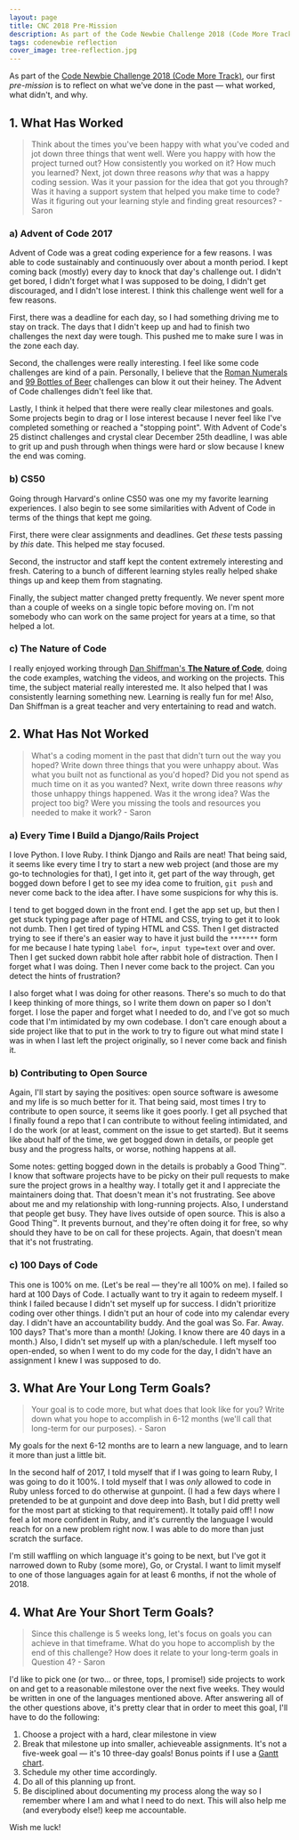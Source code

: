 ```yaml
---
layout: page
title: CNC 2018 Pre-Mission
description: As part of the Code Newbie Challenge 2018 (Code More Track), our first pre-mission is to reflect on what we've done in the past — what worked, what didn't, and why.
tags: codenewbie reflection
cover_image: tree-reflection.jpg
---
```


As part of the [Code Newbie Challenge 2018 (Code More Track)](https://2018.codenewbie.org/), our first *pre-mission* is to reflect on what we've done in the past — what worked, what didn't, and why.

## 1. What Has Worked

> Think about the times you've been happy with what you've coded and jot down three things that went well. Were you happy with how the project turned out? How consistently you worked on it? How much you learned? Next, jot down three reasons *why* that was a happy coding session. Was it your passion for the idea that got you through? Was it having a support system that helped you make time to code? Was it figuring out your learning style and finding great resources? - Saron

### a) Advent of Code 2017

Advent of Code was a great coding experience for a few reasons.  I was able to code sustainably and continuously over about a month period.  I kept coming back (mostly) every day to knock that day's challenge out.  I didn't get bored, I didn't forget what I was supposed to be doing, I didn't get discouraged, and I didn't lose interest.  I think this challenge went well for a few reasons.  

First, there was a deadline for each day, so I had something driving me to stay on track.  The days that I didn't keep up and had to finish two challenges the next day were tough.  This pushed me to make sure I was in the zone each day.  

Second, the challenges were really interesting.  I feel like some code challenges are kind of a pain.  Personally, I believe that the [Roman Numerals](https://www.hackerrank.com/contests/codejam/challenges/roman-numerals) and [99 Bottles of Beer](http://www.99-bottles-of-beer.net/language-python-808.html) challenges can blow it out their heiney.  The Advent of Code challenges didn't feel like that.  

Lastly, I think it helped that there were really clear milestones and goals.  Some projects begin to drag or I lose interest because I never feel like I've completed something or reached a "stopping point".  With Advent of Code's 25 distinct challenges and crystal clear December 25th deadline, I was able to grit up and push through when things were hard or slow because I knew the end was coming.

### b) CS50

Going through Harvard's online CS50 was one my my favorite learning experiences.  I also begin to see some similarities with Advent of Code in terms of the things that kept me going.  

First, there were clear assignments and deadlines.  Get *these* tests passing by *this* date.  This helped me stay focused.  

Second, the instructor and staff kept the content extremely interesting and fresh.  Catering to a bunch of different learning styles really helped shake things up and keep them from stagnating. 

Finally, the subject matter changed pretty frequently.  We never spent more than a couple of weeks on a single topic before moving on.  I'm not somebody who can work on the same project for years at a time, so that helped a lot.

### c) The Nature of Code

I really enjoyed working through [Dan Shiffman's **The Nature of Code**](http://natureofcode.com/), doing the code examples, watching the videos, and working on the projects.  This time, the subject material really interested me.  It also helped that I was consistently learning something new.  Learning is really fun for me!  Also, Dan Shiffman is a great teacher and very entertaining to read and watch.  

## 2. What Has Not Worked

> What's a coding moment in the past that didn't turn out the way you hoped? Write down three things that you were unhappy about. Was what you built not as functional as you'd hoped? Did you not spend as much time on it as you wanted? Next, write down three reasons *why* those unhappy things happened. Was it the wrong idea? Was the project too big? Were you missing the tools and resources you needed to make it work? - Saron

### a) Every Time I Build a Django/Rails Project

I love Python.  I love Ruby.  I think Django and Rails are neat!  That being said, it seems like every time I try to start a new web project (and those are my go-to technologies for that), I get into it, get part of the way through, get bogged down before I get to see my idea come to fruition, `git push` and never come back to the idea after.  I have some suspicions for why this is.  

I tend to get bogged down in the front end.  I get the app set up, but then I get stuck typing page after page of HTML and CSS, trying to get it to look not dumb.  Then I get tired of typing HTML and CSS.  Then I get distracted trying to see if there's an easier way to have it just build the `*******` form for me because I hate typing `label for=`, `input type=text` over and over.  Then I get sucked down rabbit hole after rabbit hole of distraction.  Then I forget what I was doing.  Then I never come back to the project.  Can you detect the hints of frustration?

I also forget what I was doing for other reasons.  There's so much to do that I keep thinking of more things, so I write them down on paper so I don't forget.  I lose the paper and forget what I needed to do, and I've got so much code that I'm intimidated by my own codebase.  I don't care enough about a side project like that to put in the work to try to figure out what mind state I was in when I last left the project originally, so I never come back and finish it.

### b) Contributing to Open Source

Again, I'll start by saying the positives: open source software is awesome and my life is so much better for it. That being said, most times I try to contribute to open source, it seems like it goes poorly.  I get all psyched that I finally found a repo that I can contribute to without feeling intimidated, and I do the work (or at least, comment on the issue to get started).  But it seems like about half of the time, we get bogged down in details, or people get busy and the progress halts, or worse, nothing happens at all.

Some notes: getting bogged down in the details is probably a Good Thing™.  I know that software projects have to be picky on their pull requests to make sure the project grows in a healthy way.  I totally get it and I appreciate the maintainers doing that.  That doesn't mean it's not frustrating.  See above about me and my relationship with long-running projects.  Also, I understand that people get busy.  They have lives outside of open source.  This is also a Good Thing™.  It prevents burnout, and they're often doing it for free, so why should they have to be on call for these projects.  Again, that doesn't mean that it's not frustrating.

### c) 100 Days of Code

This one is 100% on me.  (Let's be real — they're all 100% on me).  I failed so hard at 100 Days of Code.  I actually want to try it again to redeem myself.  I think I failed because I didn't set myself up for success.  I didn't prioritize coding over other things.  I didn't put an hour of code into my calendar every day.  I didn't have an accountability buddy.  And the goal was So.  Far.  Away.  100 days?  That's more than a month!  (Joking.  I know there are 40 days in a month.)  Also, I didn't set myself up with a plan/schedule.   I left myself too open-ended, so when I went to do my code for the day, I didn't have an assignment I knew I was supposed to do.

## 3. What Are Your Long Term Goals?

> Your goal is to code more, but what does that look like for you? Write down what you hope to accomplish in 6-12 months (we'll call that long-term for our purposes). - Saron

My goals for the next 6-12 months are to learn a new language, and to learn it more than just a little bit.  

In the second half of 2017, I told myself that if I was going to learn Ruby, I was going to do it 100%.  I told myself that I was *only* allowed to code in Ruby unless forced to do otherwise at gunpoint.  (I had a few days where I pretended to be at gunpoint and dove deep into Bash, but I did pretty well for the most part at sticking to that requirement).  It totally paid off!  I now feel a lot more confident in Ruby, and it's currently the language I would reach for on a new problem right now.  I was able to do more than just scratch the surface.

I'm still waffling on which language it's going to be next, but I've got it narrowed down to Ruby (some more), Go, or Crystal.  I want to limit myself to one of those languages again for at least 6 months, if not the whole of 2018.

## 4. What Are Your Short Term Goals?

> Since this challenge is 5 weeks long, let's focus on goals you can achieve in that timeframe. What do you hope to accomplish by the end of this challenge? How does it relate to your long-term goals in Question 4? - Saron

I'd like to pick one (or two… or three, tops, I promise!) side projects to work on and get to a reasonable milestone over the next five weeks.  They would be written in one of the languages mentioned above.  After answering all of the other questions above, it's pretty clear that in order to meet this goal, I'll have to do the following:

1. Choose a project with a hard, clear milestone in view
2. Break that milestone up into smaller, achieveable assignments.  It's not a five-week goal — it's 10 three-day goals!  Bonus points if I use a [Gantt chart](https://en.wikipedia.org/wiki/Gantt_chart).
3. Schedule my other time accordingly.
4. Do all of this planning up front.
5. Be disciplined about documenting my process along the way so I remember where I am and what I need to do next.  This will also help me (and everybody else!) keep me accountable.

Wish me luck!